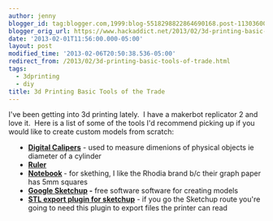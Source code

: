 ```yaml
---
author: jenny
blogger_id: tag:blogger.com,1999:blog-5518298822864690168.post-1130360016640409309
blogger_orig_url: https://www.hackaddict.net/2013/02/3d-printing-basic-tools-of-trade.html
date: '2013-02-01T11:56:00.000-05:00'
layout: post
modified_time: '2013-02-06T20:50:38.536-05:00'
redirect_from: /2013/02/3d-printing-basic-tools-of-trade.html
tags:
  - 3dprinting
  - diy
title: 3d Printing Basic Tools of the Trade
---
```


I've been getting into 3d printing lately.  I have a makerbot replicator 2 and love it.  Here is a list of some of the tools I'd recommend picking up if you would like to create custom models from scratch:

<ul><li style="margin-left: 15px;"><strong><a href="http://www.amazon.com/gp/product/B000GSLKIW/ref=wms_ohs_product">Digital Calipers</a></strong> - used to measure dimenions of physical objects ie diameter of a cylinder</li><li style="margin-left: 15px;"><strong><a href="http://www.amazon.com/The-Classics-12-Inch-Stainless-TPG-152/dp/B002IXKD9U">Ruler</a></strong></li><li style="margin-left: 15px;"><strong><a href="http://www.amazon.com/Rhodia-Classic-Black-Notepad-8-25x11-75/dp/B002C2Z6WG">Notebook</a> </strong>- for skething, I like the Rhodia brand b/c their graph paper has 5mm squares</li><li style="margin-left: 15px;"><strong><a href="http://www.sketchup.com/intl/en/product/gsu.html">Google Sketchup</a> -</strong> free software software for creating models</li><li style="margin-left: 15px;"><strong><a href="http://rhin.crai.archi.fr/rld/plugin_details.php?id=429">STL export plugin for sketchup</a></strong> - if you go the Sketchup route you're going to need this plugin to export files the printer can read</li></ul>
